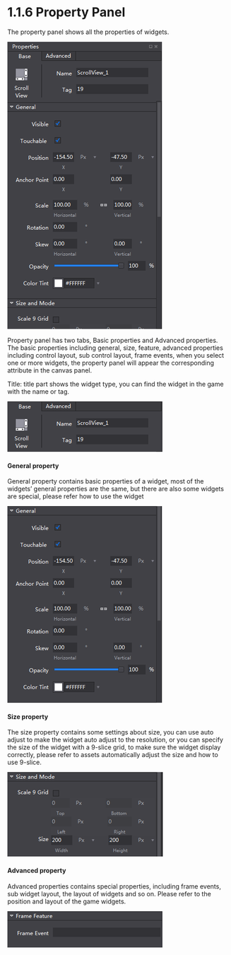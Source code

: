 # 1.1.6 Property Panel  


The property panel shows all the properties of widgets.

![Image](res/image019.png)

Property panel has two tabs, Basic properties and Advanced properties. The basic properties including general, size, feature, advanced properties including control layout, sub control layout, frame events, when you select one or more widgets, the property panel will appear the corresponding attribute in the canvas panel.

Title: title part shows the widget type, you can find the widget in the game with the name or tag.

![Image](res/image020.png)

#### General property

General property contains basic properties of a widget, most of the widgets’ general properties  are the same, but there are also some widgets are special, please refer how to use the widget

![Image](res/image021.png)

#### Size property

The size property contains some settings about size, you can use auto adjust to make the widget auto adjust to the resolution, or you can specify the size of the widget with a 9-slice grid, to make sure the widget display correctly, please refer to assets automatically adjust the size and how to use 9-slice.

![Image](res/image022.png)

#### Advanced property

Advanced properties contains special properties, including frame events, sub widget layout, the layout of widgets and so on. Please refer to the position and layout of the game widgets.

![Image](res/image023.png)